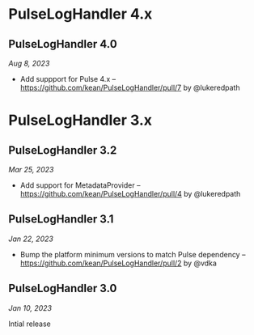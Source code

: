 # PulseLogHandler 4.x

## PulseLogHandler 4.0

*Aug 8, 2023*

- Add suppport for Pulse 4.x – https://github.com/kean/PulseLogHandler/pull/7 by @lukeredpath 

# PulseLogHandler 3.x

## PulseLogHandler 3.2

*Mar 25, 2023*

- Add support for MetadataProvider – https://github.com/kean/PulseLogHandler/pull/4 by @lukeredpath 

## PulseLogHandler 3.1

*Jan 22, 2023*

- Bump the platform minimum versions to match Pulse dependency – https://github.com/kean/PulseLogHandler/pull/2 by @vdka 

## PulseLogHandler 3.0

*Jan 10, 2023*

Intial release

